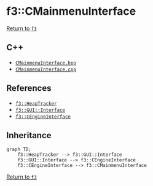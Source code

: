 # f3::CMainmenuInterface

[Return to `f3`](/docs/f3.md)

## C++

- [`CMainmenuInterface.hpp`](/c++/include/CMainmenuInterface.hpp)
- [`CMainmenuInterface.cpp`](/c++/source/CMainmenuInterface.cpp)

## References

- [`f3::HeapTracker`](/docs/f3/HeapTracker.md)
- [`f3::GUI::Interface`](/docs/f3/GUI/Interface.md)
- [`f3::CEngineInterface`](/docs/f3/CEngineInterface.md)

## Inheritance

```mermaid
graph TD;
    f3::HeapTracker --> f3::GUI::Interface
    f3::GUI::Interface --> f3::CEngineInterface
    f3::CEngineInterface --> f3::CMainmenuInterface
```

[Return to `f3`](/docs/f3.md)